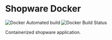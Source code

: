 # Shopware Docker
![Docker Automated build](https://img.shields.io/docker/automated/tisoft/shopware.svg)
![Docker Build Status](https://img.shields.io/docker/build/tisoft/shopware.svg)

Containerized shopware application.

